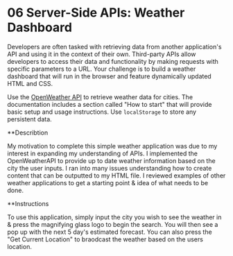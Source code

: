
# 06 Server-Side APIs: Weather Dashboard

Developers are often tasked with retrieving data from another application's API and using it in the context of their own. Third-party APIs allow developers to access their data and functionality by making requests with specific parameters to a URL. Your challenge is to build a weather dashboard that will run in the browser and feature dynamically updated HTML and CSS.

Use the [OpenWeather API](https://openweathermap.org/api) to retrieve weather data for cities. The documentation includes a section called "How to start" that will provide basic setup and usage instructions. Use `localStorage` to store any persistent data.

**Describtion

My motivation to complete this simple weather application was due to my interest in expanding my understanding of APIs. I implemented the OpenWeatherAPI to provide up to date weather information based on the city the user inputs. I ran into many issues understanding how to create content that can be outputted to my HTML file. I reviewed examples of other weather applications to get a starting point & idea of what needs to be done. 


**Instructions 
 
 To use this application, simply input the city you wish to see the weather in & press the magnifying glass logo to begin the search. You will then see a pop up with the next 5 day's estimated forecast. You can also press the "Get Current Location" to braodcast the weather based on the users location.
